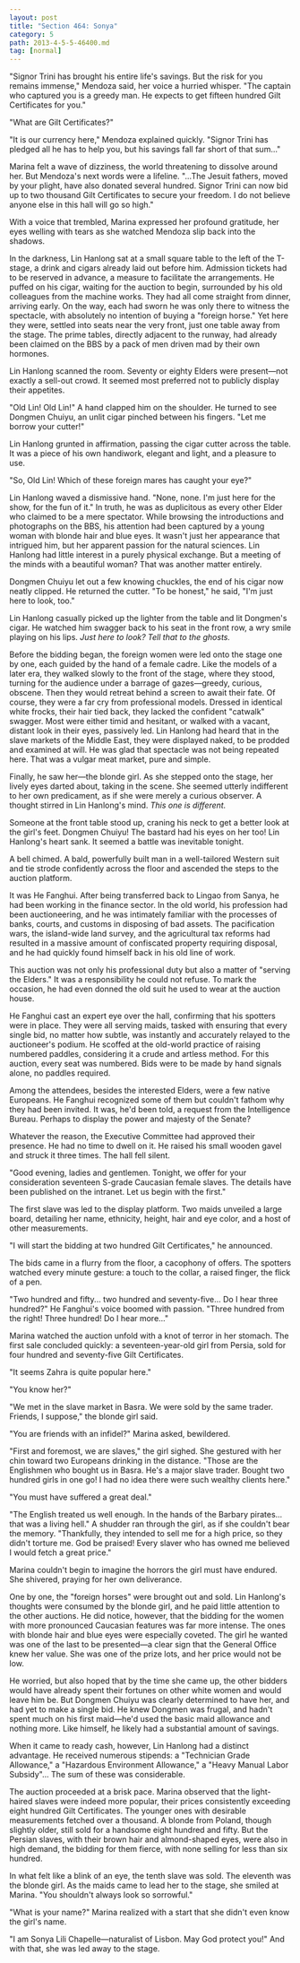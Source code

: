 ```yaml
---
layout: post
title: "Section 464: Sonya"
category: 5
path: 2013-4-5-5-46400.md
tag: [normal]
---
```


"Signor Trini has brought his entire life's savings. But the risk for you remains immense," Mendoza said, her voice a hurried whisper. "The captain who captured you is a greedy man. He expects to get fifteen hundred Gilt Certificates for you."

"What are Gilt Certificates?"

"It is our currency here," Mendoza explained quickly. "Signor Trini has pledged all he has to help you, but his savings fall far short of that sum..."

Marina felt a wave of dizziness, the world threatening to dissolve around her. But Mendoza's next words were a lifeline. "...The Jesuit fathers, moved by your plight, have also donated several hundred. Signor Trini can now bid up to two thousand Gilt Certificates to secure your freedom. I do not believe anyone else in this hall will go so high."

With a voice that trembled, Marina expressed her profound gratitude, her eyes welling with tears as she watched Mendoza slip back into the shadows.

In the darkness, Lin Hanlong sat at a small square table to the left of the T-stage, a drink and cigars already laid out before him. Admission tickets had to be reserved in advance, a measure to facilitate the arrangements. He puffed on his cigar, waiting for the auction to begin, surrounded by his old colleagues from the machine works. They had all come straight from dinner, arriving early. On the way, each had sworn he was only there to witness the spectacle, with absolutely no intention of buying a "foreign horse." Yet here they were, settled into seats near the very front, just one table away from the stage. The prime tables, directly adjacent to the runway, had already been claimed on the BBS by a pack of men driven mad by their own hormones.

Lin Hanlong scanned the room. Seventy or eighty Elders were present—not exactly a sell-out crowd. It seemed most preferred not to publicly display their appetites.

"Old Lin! Old Lin!" A hand clapped him on the shoulder. He turned to see Dongmen Chuiyu, an unlit cigar pinched between his fingers. "Let me borrow your cutter!"

Lin Hanlong grunted in affirmation, passing the cigar cutter across the table. It was a piece of his own handiwork, elegant and light, and a pleasure to use.

"So, Old Lin! Which of these foreign mares has caught your eye?"

Lin Hanlong waved a dismissive hand. "None, none. I'm just here for the show, for the fun of it." In truth, he was as duplicitous as every other Elder who claimed to be a mere spectator. While browsing the introductions and photographs on the BBS, his attention had been captured by a young woman with blonde hair and blue eyes. It wasn't just her appearance that intrigued him, but her apparent passion for the natural sciences. Lin Hanlong had little interest in a purely physical exchange. But a meeting of the minds with a beautiful woman? That was another matter entirely.

Dongmen Chuiyu let out a few knowing chuckles, the end of his cigar now neatly clipped. He returned the cutter. "To be honest," he said, "I'm just here to look, too."

Lin Hanlong casually picked up the lighter from the table and lit Dongmen's cigar. He watched him swagger back to his seat in the front row, a wry smile playing on his lips. *Just here to look? Tell that to the ghosts.*

Before the bidding began, the foreign women were led onto the stage one by one, each guided by the hand of a female cadre. Like the models of a later era, they walked slowly to the front of the stage, where they stood, turning for the audience under a barrage of gazes—greedy, curious, obscene. Then they would retreat behind a screen to await their fate. Of course, they were a far cry from professional models. Dressed in identical white frocks, their hair tied back, they lacked the confident "catwalk" swagger. Most were either timid and hesitant, or walked with a vacant, distant look in their eyes, passively led. Lin Hanlong had heard that in the slave markets of the Middle East, they were displayed naked, to be prodded and examined at will. He was glad that spectacle was not being repeated here. That was a vulgar meat market, pure and simple.

Finally, he saw her—the blonde girl. As she stepped onto the stage, her lively eyes darted about, taking in the scene. She seemed utterly indifferent to her own predicament, as if she were merely a curious observer. A thought stirred in Lin Hanlong's mind. *This one is different.*

Someone at the front table stood up, craning his neck to get a better look at the girl's feet. Dongmen Chuiyu! The bastard had his eyes on her too! Lin Hanlong's heart sank. It seemed a battle was inevitable tonight.

A bell chimed. A bald, powerfully built man in a well-tailored Western suit and tie strode confidently across the floor and ascended the steps to the auction platform.

It was He Fanghui. After being transferred back to Lingao from Sanya, he had been working in the finance sector. In the old world, his profession had been auctioneering, and he was intimately familiar with the processes of banks, courts, and customs in disposing of bad assets. The pacification wars, the island-wide land survey, and the agricultural tax reforms had resulted in a massive amount of confiscated property requiring disposal, and he had quickly found himself back in his old line of work.

This auction was not only his professional duty but also a matter of "serving the Elders." It was a responsibility he could not refuse. To mark the occasion, he had even donned the old suit he used to wear at the auction house.

He Fanghui cast an expert eye over the hall, confirming that his spotters were in place. They were all serving maids, tasked with ensuring that every single bid, no matter how subtle, was instantly and accurately relayed to the auctioneer's podium. He scoffed at the old-world practice of raising numbered paddles, considering it a crude and artless method. For this auction, every seat was numbered. Bids were to be made by hand signals alone, no paddles required.

Among the attendees, besides the interested Elders, were a few native Europeans. He Fanghui recognized some of them but couldn't fathom why they had been invited. It was, he'd been told, a request from the Intelligence Bureau. Perhaps to display the power and majesty of the Senate?

Whatever the reason, the Executive Committee had approved their presence. He had no time to dwell on it. He raised his small wooden gavel and struck it three times. The hall fell silent.

"Good evening, ladies and gentlemen. Tonight, we offer for your consideration seventeen S-grade Caucasian female slaves. The details have been published on the intranet. Let us begin with the first."

The first slave was led to the display platform. Two maids unveiled a large board, detailing her name, ethnicity, height, hair and eye color, and a host of other measurements.

"I will start the bidding at two hundred Gilt Certificates," he announced.

The bids came in a flurry from the floor, a cacophony of offers. The spotters watched every minute gesture: a touch to the collar, a raised finger, the flick of a pen.

"Two hundred and fifty... two hundred and seventy-five... Do I hear three hundred?" He Fanghui's voice boomed with passion. "Three hundred from the right! Three hundred! Do I hear more..."

Marina watched the auction unfold with a knot of terror in her stomach. The first sale concluded quickly: a seventeen-year-old girl from Persia, sold for four hundred and seventy-five Gilt Certificates.

"It seems Zahra is quite popular here."

"You know her?"

"We met in the slave market in Basra. We were sold by the same trader. Friends, I suppose," the blonde girl said.

"You are friends with an infidel?" Marina asked, bewildered.

"First and foremost, we are slaves," the girl sighed. She gestured with her chin toward two Europeans drinking in the distance. "Those are the Englishmen who bought us in Basra. He's a major slave trader. Bought two hundred girls in one go! I had no idea there were such wealthy clients here."

"You must have suffered a great deal."

"The English treated us well enough. In the hands of the Barbary pirates... that was a living hell." A shudder ran through the girl, as if she couldn't bear the memory. "Thankfully, they intended to sell me for a high price, so they didn't torture me. God be praised! Every slaver who has owned me believed I would fetch a great price."

Marina couldn't begin to imagine the horrors the girl must have endured. She shivered, praying for her own deliverance.

One by one, the "foreign horses" were brought out and sold. Lin Hanlong's thoughts were consumed by the blonde girl, and he paid little attention to the other auctions. He did notice, however, that the bidding for the women with more pronounced Caucasian features was far more intense. The ones with blonde hair and blue eyes were especially coveted. The girl he wanted was one of the last to be presented—a clear sign that the General Office knew her value. She was one of the prize lots, and her price would not be low.

He worried, but also hoped that by the time she came up, the other bidders would have already spent their fortunes on other white women and would leave him be. But Dongmen Chuiyu was clearly determined to have her, and had yet to make a single bid. He knew Dongmen was frugal, and hadn't spent much on his first maid—he'd used the basic maid allowance and nothing more. Like himself, he likely had a substantial amount of savings.

When it came to ready cash, however, Lin Hanlong had a distinct advantage. He received numerous stipends: a "Technician Grade Allowance," a "Hazardous Environment Allowance," a "Heavy Manual Labor Subsidy"... The sum of these was considerable.

The auction proceeded at a brisk pace. Marina observed that the light-haired slaves were indeed more popular, their prices consistently exceeding eight hundred Gilt Certificates. The younger ones with desirable measurements fetched over a thousand. A blonde from Poland, though slightly older, still sold for a handsome eight hundred and fifty. But the Persian slaves, with their brown hair and almond-shaped eyes, were also in high demand, the bidding for them fierce, with none selling for less than six hundred.

In what felt like a blink of an eye, the tenth slave was sold. The eleventh was the blonde girl. As the maids came to lead her to the stage, she smiled at Marina. "You shouldn't always look so sorrowful."

"What is your name?" Marina realized with a start that she didn't even know the girl's name.

"I am Sonya Lili Chapelle—naturalist of Lisbon. May God protect you!" And with that, she was led away to the stage.